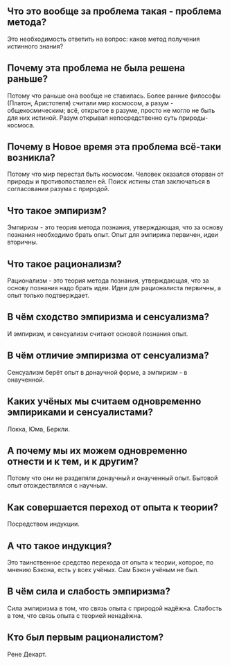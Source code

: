 ## Что это вообще за проблема такая - проблема метода?
Это необходимость ответить на вопрос: каков метод получения истинного знания?

## Почему эта проблема не была решена раньше?
Потому что раньше она вообще не ставилась. Более ранние философы (Платон, Аристотеля) считали мир космосом, а разум - общекосмическим; всё, открытое в разуме, просто не могло не быть для них истиной. Разум открывал непосредственно суть природы-космоса.

## Почему в Новое время эта проблема всё-таки возникла?
Потому что мир перестал быть космосом. Человек оказался оторван от природы и противопоставлен ей. Поиск истины стал заключаться в согласовании разума с природой.

## Что такое эмпиризм?
Эмпиризм - это теория метода познания, утверждающая, что за основу познания необходимо брать опыт.
Опыт для эмпирика первичен, идеи вторичны.

## Что такое рационализм?
Рационализм - это теория метода познания, утверждающая, что за основу познания надо брать идеи.
Идеи для рационалиста первичны, а опыт только подтверждает.

## В чём сходство эмпиризма и сенсуализма?
И эмпиризм, и сенсуализм считают основой познания опыт.

## В чём отличие эмпиризма от сенсуализма?
Сенсуализм берёт опыт в донаучной форме, а эмпиризм - в онаученной.

## Каких учёных мы считаем одновременно эмпириками и сенсуалистами?
Локка, Юма, Беркли.

## А почему мы их можем одновременно отнести и к тем, и к другим?
Потому что они не разделяли донаучный и онаученный опыт. Бытовой опыт отождествлялся с научным.

## Как совершается переход от опыта к теории?
Посредством индукции.

## А что такое индукция?
Это таинственное средство перехода от опыта к теории, которое, по мнению Бэкона, есть у всех учёных. Сам Бэкон учёным не был.

## В чём сила и слабость эмпиризма?
Сила эмпиризма в том, что связь опыта с природой надёжна. Слабость в том, что связь опыта с теорией ненадёжна.

## Кто был первым рационалистом?
Рене Декарт.
